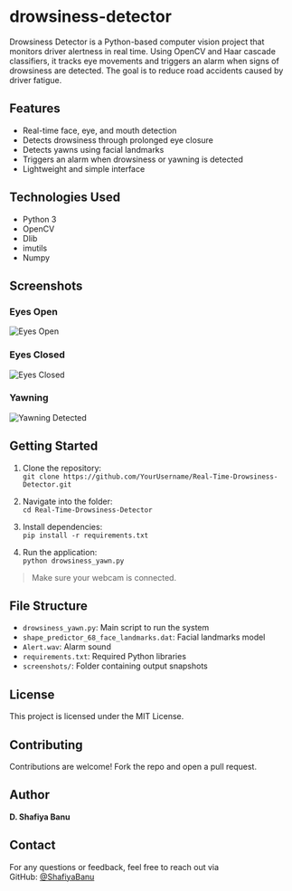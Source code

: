 # drowsiness-detector
Drowsiness Detector is a Python-based computer vision project that monitors driver alertness in real time. Using OpenCV and Haar cascade classifiers, it tracks eye movements and triggers an alarm when signs of drowsiness are detected. The goal is to reduce road accidents caused by driver fatigue.

## Features

* Real-time face, eye, and mouth detection
* Detects drowsiness through prolonged eye closure
* Detects yawns using facial landmarks
* Triggers an alarm when drowsiness or yawning is detected
* Lightweight and simple interface

## Technologies Used

* Python 3
* OpenCV
* Dlib
* imutils
* Numpy

## Screenshots

### Eyes Open  
![Eyes Open](screenshots/open.png)

### Eyes Closed  
![Eyes Closed](screenshots/closed.png)

### Yawning  
![Yawning Detected](screenshots/yawn.png)

## Getting Started

1. Clone the repository:  
   `git clone https://github.com/YourUsername/Real-Time-Drowsiness-Detector.git`

2. Navigate into the folder:  
   `cd Real-Time-Drowsiness-Detector`

3. Install dependencies:  
   `pip install -r requirements.txt`

4. Run the application:  
   `python drowsiness_yawn.py`

> Make sure your webcam is connected.

## File Structure

* `drowsiness_yawn.py`: Main script to run the system  
* `shape_predictor_68_face_landmarks.dat`: Facial landmarks model  
* `Alert.wav`: Alarm sound  
* `requirements.txt`: Required Python libraries  
* `screenshots/`: Folder containing output snapshots

## License

This project is licensed under the MIT License.

## Contributing

Contributions are welcome! Fork the repo and open a pull request.

## Author

**D. Shafiya Banu**

## Contact

For any questions or feedback, feel free to reach out via  
GitHub: [@ShafiyaBanu](https://github.com/ShafiyaBanu)
